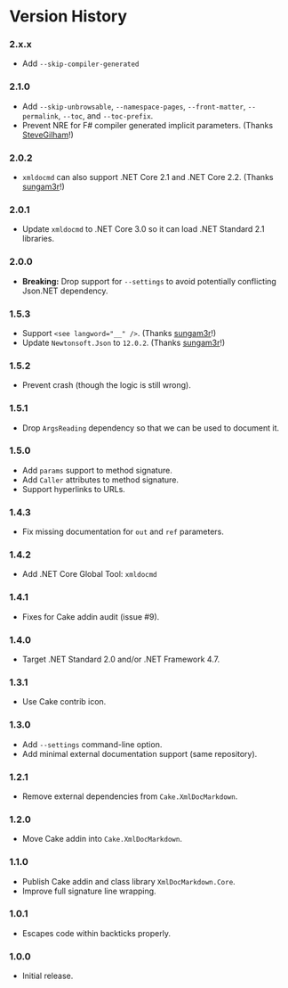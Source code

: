 # Version History

### 2.x.x

* Add `--skip-compiler-generated`

### 2.1.0

* Add `--skip-unbrowsable`, `--namespace-pages`, `--front-matter`, `--permalink`, `--toc`, and `--toc-prefix`.
* Prevent NRE for F# compiler generated implicit parameters. (Thanks [SteveGilham](https://github.com/SteveGilham)!)

### 2.0.2

* `xmldocmd` can also support .NET Core 2.1 and .NET Core 2.2. (Thanks [sungam3r](https://github.com/sungam3r)!)

### 2.0.1

* Update `xmldocmd` to .NET Core 3.0 so it can load .NET Standard 2.1 libraries.

### 2.0.0

* **Breaking:** Drop support for `--settings` to avoid potentially conflicting Json.NET dependency.

### 1.5.3

* Support `<see langword="__" />`. (Thanks [sungam3r](https://github.com/sungam3r)!)
* Update `Newtonsoft.Json` to `12.0.2`. (Thanks [sungam3r](https://github.com/sungam3r)!)

### 1.5.2

* Prevent crash (though the logic is still wrong).

### 1.5.1

* Drop `ArgsReading` dependency so that we can be used to document it.

### 1.5.0

* Add `params` support to method signature.
* Add `Caller` attributes to method signature.
* Support hyperlinks to URLs.

### 1.4.3

* Fix missing documentation for `out` and `ref` parameters.

### 1.4.2

* Add .NET Core Global Tool: `xmldocmd`

### 1.4.1

* Fixes for Cake addin audit (issue #9).

### 1.4.0

* Target .NET Standard 2.0 and/or .NET Framework 4.7.

### 1.3.1

* Use Cake contrib icon.

### 1.3.0

* Add `--settings` command-line option.
* Add minimal external documentation support (same repository).

### 1.2.1

* Remove external dependencies from `Cake.XmlDocMarkdown`.

### 1.2.0

* Move Cake addin into `Cake.XmlDocMarkdown`.

### 1.1.0

* Publish Cake addin and class library `XmlDocMarkdown.Core`.
* Improve full signature line wrapping.

### 1.0.1

* Escapes code within backticks properly.

### 1.0.0

* Initial release.
